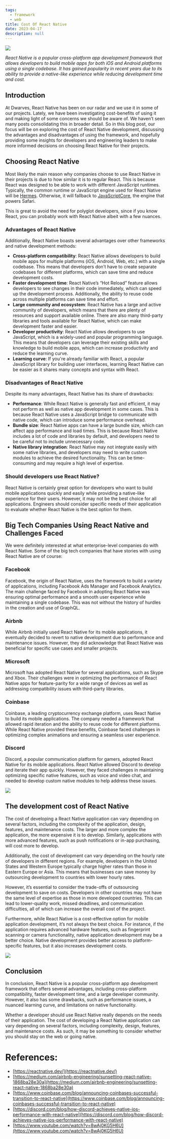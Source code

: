 ```yaml
---
tags: 
  - framework
  - web
title: Cost Of React Native
date: 2023-04-17
description: null
---
```


![](assets/cost-of-react-native_69b49ec589ff19151408b8959ace27bd_md5.webp)

*React Native is a popular cross-platform app development framework that allows developers to build mobile apps for both iOS and Android platforms using a single codebase. It has gained popularity in recent years due to its ability to provide a native-like experience while reducing development time and cost.*

## Introduction
At Dwarves, React Native has been on our radar and we use it in some of our projects. Lately, we have been investigating cost-benefits of using it and making light of some concerns we should be aware of. We haven’t seen many posts consolidating this in broader detail. So in this blog post, our focus will be on exploring the cost of React Native development, discussing the advantages and disadvantages of using the framework, and hopefully providing some insights for developers and engineering leaders to make more informed decisions on choosing React Native for their projects.

## Choosing React Native
Most likely the main reason why companies choose to use React Native in their projects is due to how similar it is to regular React. This is because React was designed to be able to work with different JavaScript runtimes. Typically, the common runtime or JavaScript engine used for React Native will be [Hermes](https://reactnative.dev/docs/hermes). Otherwise, it will fallback to [JavaScriptCore](https://trac.webkit.org/wiki/JavaScriptCore), the engine that powers Safari.

This is great to avoid the need for polyglot developers, since if you know React, you can probably work with React Native albeit with a few nuances.

### Advantages of React Native
Additionally, React Native boasts several advantages over other frameworks and native development methods:

* **Cross-platform compatibility**: React Native allows developers to build mobile apps for multiple platforms (iOS, Android, Web, etc.) with a single codebase. This means that developers don’t have to create separate codebases for different platforms, which can save time and reduce development costs.
* **Faster development time**: React Native’s “Hot Reload” feature allows developers to see changes in their code immediately, which can speed up the development process. Additionally, the ability to reuse code across multiple platforms can save time and effort.
* **Large community and ecosystem**: React Native has a large and active community of developers, which means that there are plenty of resources and support available online. There are also many third-party libraries and tools available for React Native, which can make development faster and easier.
* **Developer productivity**: React Native allows developers to use JavaScript, which is a widely-used and popular programming language. This means that developers can leverage their existing skills and knowledge to build mobile apps, which can increase productivity and reduce the learning curve.
* **Learning curve**: If you're already familiar with React, a popular JavaScript library for building user interfaces, learning React Native can be easier as it shares many concepts and syntax with React.

### Disadvantages of React Native
Despite its many advantages, React Native has its share of drawbacks:

* **Performance**: While React Native is generally fast and efficient, it may not perform as well as native app development in some cases. This is because React Native uses a JavaScript bridge to communicate with native code, which can introduce some performance overhead.
* **Bundle size**: React Native apps can have a large bundle size, which can affect app performance and load times. This is because React Native includes a lot of code and libraries by default, and developers need to be careful not to include unnecessary code.
* **Native library integration**: React Native may not integrate easily with some native libraries, and developers may need to write custom modules to achieve the desired functionality. This can be time-consuming and may require a high level of expertise.

### Should developers use React Native?
React Native is certainly great option for developers who want to build mobile applications quickly and easily while providing a native-like experience for their users. However, it may not be the best choice for all applications. Engineers should consider specific needs of their application to evaluate whether React Native is the best option for them.

## Big Tech Companies Using React Native and Challenges Faced
We were definitely interested at what enterprise-level companies do with React Native. Some of the big tech companies that have stories with using React Native are of course:

### Facebook
Facebook, the origin of React Native, uses the framework to build a variety of applications, including Facebook Ads Manager and Facebook Analytics. The main challenge faced by Facebook in adopting React Native was ensuring optimal performance and a smooth user experience while maintaining a single codebase. This was not without the history of hurdles in the creation and use of GraphQL.

### Airbnb
While Airbnb initially used React Native for its mobile applications, it eventually decided to revert to native development due to performance and maintenance issues. However, they did acknowledge that React Native was beneficial for specific use cases and smaller projects.

### Microsoft
Microsoft has adopted React Native for several applications, such as Skype and Xbox. Their challenges were in optimizing the performance of React Native apps for feature-parity for a wide range of devices as well as addressing compatibility issues with third-party libraries.

### Coinbase
Coinbase, a leading cryptocurrency exchange platform, uses React Native to build its mobile applications. The company needed a framework that allowed rapid iteration and the ability to reuse code for different platforms. While React Native provided these benefits, Coinbase faced challenges in optimizing complex animations and ensuring a seamless user experience.

### Discord
Discord, a popular communication platform for gamers, adopted React Native for its mobile applications. React Native allowed Discord to develop and iterate their app quickly. However, they faced challenges in maintaining optimizing specific native features, such as voice and video chat, and needed to develop custom native modules to help address these issues.

![](assets/cost-of-react-native_cb4a01ca2ab93832ae3ffec401441e07_md5.webp)

## The development cost of React Native
The cost of developing a React Native application can vary depending on several factors, including the complexity of the application, design, features, and maintenance costs. The larger and more complex the application, the more expensive it is to develop. Similarly, applications with more advanced features, such as push notifications or in-app purchasing, will cost more to develop.

Additionally, the cost of development can vary depending on the hourly rate of developers in different regions. For example, developers in the United States and Western Europe typically charge higher rates than those in Eastern Europe or Asia. This means that businesses can save money by outsourcing development to countries with lower hourly rates.

However, it’s essential to consider the trade-offs of outsourcing development to save on costs. Developers in other countries may not have the same level of expertise as those in more developed countries. This can lead to lower-quality work, missed deadlines, and communication difficulties, all of which can increase the overall cost of the project.

Furthermore, while React Native is a cost-effective option for mobile application development, it’s not always the best choice. For instance, if the application requires advanced hardware features, such as fingerprint scanning or camera functionality, native application development may be a better choice. Native development provides better access to platform-specific features, but it also increases development costs.

![](assets/cost-of-react-native_076bec90671c2f71c0fdb93849498a01_md5.webp)

## Conclusion
In conclusion, React Native is a popular cross-platform app development framework that offers several advantages, including cross-platform compatibility, faster development time, and a large developer community. However, it also has some drawbacks, such as performance issues, a nuanced learning curve, and limitations on native functionality.

Whether a developer should use React Native really depends on the needs of their application. The cost of developing a React Native application can vary depending on several factors, including complexity, design, features, and maintenance costs. As such, it may be something to consider whether you should stay on the web or going native.

# References:
* [https://reactnative.dev/](https://reactnative.dev/)
* [https://medium.com/airbnb-engineering/sunsetting-react-native-1868ba28e30a](https://medium.com/airbnb-engineering/sunsetting-react-native-1868ba28e30a)
* [https://www.coinbase.com/blog/announcing-coinbases-successful-transition-to-react-native](https://www.coinbase.com/blog/announcing-coinbases-successful-transition-to-react-native)
* [https://discord.com/blog/how-discord-achieves-native-ios-performance-with-react-native](https://discord.com/blog/how-discord-achieves-native-ios-performance-with-react-native)
* [https://www.youtube.com/watch?v=8wAj0KG5H6U](https://www.youtube.com/watch?v=8wAj0KG5H6U)